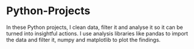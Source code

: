 # Python-Projects
In these Python projects, I clean data, filter it and analyse it so it can be turned into insightful actions.
I use analysis libraries like pandas to import the data and filter it, numpy and matplotlib to plot the findings.
